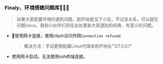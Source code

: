 ### Finaly、环境搭建问题库🤡🤡🤡

> 如果大家配置环境时遇到问题，刚开始就当了小丑，不过没关系，可以提交问题issus，我和小伙伴们将在此处更新大家遇到的经典、有意义的问题。


- 🚀使用网卡连接，使用clash访问外网`Connection refused`
  > 解决方法：手动更换配置Linux代理本机IP地址"127.0.0.1"

- 使用网卡启动，无法使用ssh终端连接。
